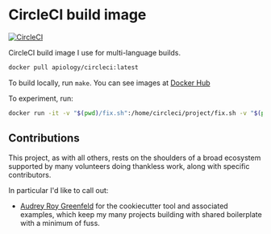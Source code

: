 # CircleCI build image

[![CircleCI](https://circleci.com/gh/apiology/docker-circleci.svg?style=svg)](https://circleci.com/gh/apiology/docker-circleci)

CircleCI build image I use for multi-language builds.

```sh
docker pull apiology/circleci:latest
```

To build locally, run `make`.  You can see images at
[Docker Hub](https://hub.docker.com/repository/docker/apiology/circleci)

To experiment, run:

```sh
docker run -it -v "$(pwd)/fix.sh":/home/circleci/project/fix.sh -v "$(pwd)/requirements_dev.txt":/home/circleci/project/requirements_dev.txt apiology/circleci
```

## Contributions

This project, as with all others, rests on the shoulders of a broad
ecosystem supported by many volunteers doing thankless work, along
with specific contributors.

In particular I'd like to call out:

* [Audrey Roy Greenfeld](https://github.com/audreyfeldroy) for the
  cookiecutter tool and associated examples, which keep my many
  projects building with shared boilerplate with a minimum of fuss.
